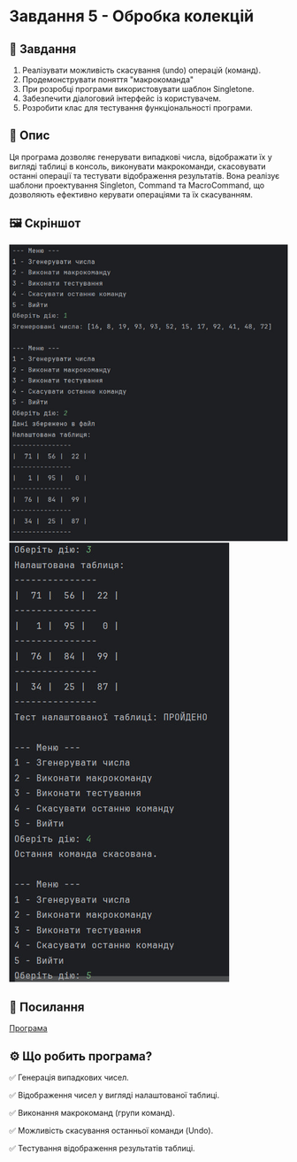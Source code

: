 # Завдання 5 - Обробка колекцій
## 📌 Завдання
1. Реалізувати можливість скасування (undo) операцій (команд).
2. Продемонструвати поняття "макрокоманда"
3. При розробці програми використовувати шаблон Singletone.
4. Забезпечити діалоговий інтерфейс із користувачем. 
5. Розробити клас для тестування функціональності програми.

## 📖 Опис
Ця програма дозволяє генерувати випадкові числа, відображати їх у вигляді таблиці в консоль, виконувати макрокоманди, скасовувати останні операції та тестувати відображення результатів. Вона реалізує шаблони проектування Singleton, Command та MacroCommand, що дозволяють ефективно керувати операціями та їх скасуванням.

## 🖼️ Скріншот
![task5.1.jpg](../../../image/task5.1.jpg) ![task5.2.jpg](../../../image/task5.2.jpg)

## 🔗 Посилання
[Програма](https://github.com/ElinaBohomaz/OOP.Bohomaz/blob/main/OOP/src/task5/Main.java)

## ⚙️ Що робить програма?
✅ Генерація випадкових чисел.

✅ Відображення чисел у вигляді налаштованої таблиці.

✅ Виконання макрокоманд (групи команд).

✅ Можливість скасування останньої команди (Undo).

✅ Тестування відображення результатів таблиці.
